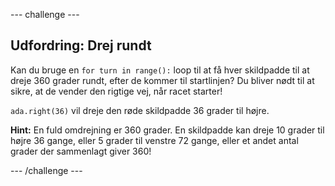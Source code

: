 --- challenge ---
## Udfordring: Drej rundt

Kan du bruge en `for turn in range():` loop til at få hver skildpadde til at dreje 360 grader rundt, efter de kommer til startlinjen? Du bliver nødt til at sikre, at de vender den rigtige vej, når racet starter!

`ada.right(36)` vil dreje den røde skildpadde 36 grader til højre.

**Hint:** En fuld omdrejning er 360 grader. En skildpadde kan dreje 10 grader til højre 36 gange, eller 5 grader til venstre 72 gange, eller et andet antal grader der sammenlagt giver 360!


--- /challenge ---
